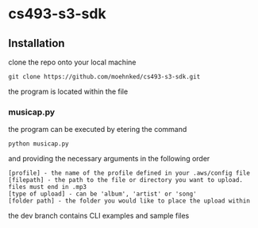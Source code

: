 # cs493-s3-sdk

## Installation
clone the repo onto your local machine
```
git clone https://github.com/moehnked/cs493-s3-sdk.git
```

the program is located within the file
### musicap.py

the program can be executed by etering the command
```
python musicap.py
```
and providing the necessary arguments in the following order
```
[profile] - the name of the profile defined in your .aws/config file
[filepath] - the path to the file or directory you want to upload. files must end in .mp3
[type of upload] - can be 'album', 'artist' or 'song'
[folder path] - the folder you would like to place the upload within
```

the dev branch contains CLI examples and sample files
